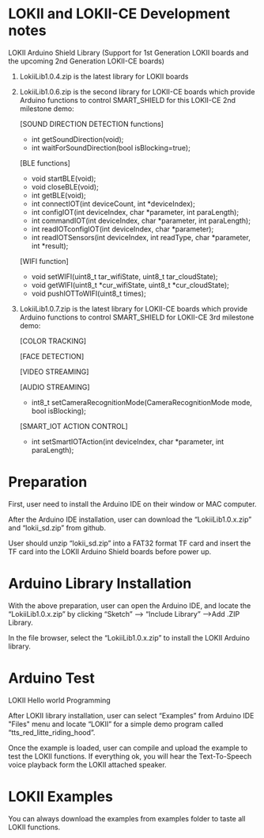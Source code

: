 # LOKII   and   LOKII-CE  Development notes
LOKII Arduino Shield Library (Support for 1st Generation LOKII boards and the upcoming  2nd Generation LOKII-CE boards) <p>
1) LokiiLib1.0.4.zip is the latest library for LOKII boards <p>
2) LokiiLib1.0.6.zip is the second library for LOKII-CE boards which provide Arduino functions to control SMART_SHIELD  for this LOKII-CE 2nd milestone demo:
    
	
    [SOUND DIRECTION DETECTION functions]	 <p>
    - int getSoundDirection(void);
    - int waitForSoundDirection(bool isBlocking=true);

    [BLE functions] <p>
    - void startBLE(void);
    - void closeBLE(void);
    - int getBLE(void);
    - int connectIOT(int deviceCount, int *deviceIndex);
    - int configIOT(int deviceIndex, char *parameter, int paraLength);  	
    - int commandIOT(int deviceIndex, char *parameter, int paraLength);  
    - int readIOTconfigIOT(int deviceIndex, char *parameter);
    - int readIOTSensors(int deviceIndex, int readType,  char *parameter, int *result);	

    [WIFI function] <p>
    - void setWIFI(uint8_t tar_wifiState, uint8_t tar_cloudState);
    - void getWIFI(uint8_t *cur_wifiState, uint8_t *cur_cloudState);
    - void pushIOTToWIFI(uint8_t times);
  
3) LokiiLib1.0.7.zip is the latest library for LOKII-CE boards which provide Arduino functions to control SMART_SHIELD  for  LOKII-CE 3rd milestone demo:


      [COLOR TRACKING]	 <p>
      [FACE  DETECTION]	 <p>
      [VIDEO STREAMING]	 <p>
      [AUDIO STREAMING]	 <p>
     - int8_t setCameraRecognitionMode(CameraRecognitionMode mode, bool isBlocking);


      [SMART_IOT ACTION CONTROL] <p>
     - int setSmartIOTAction(int deviceIndex, char *parameter, int paraLength);

    

# Preparation
First, user need to install the Arduino IDE on their window or MAC computer.

After the Arduino IDE installation, user can download the “LokiiLib1.0.x.zip”
and “lokii_sd.zip” from github.

User should unzip “lokii_sd.zip” into a FAT32 format TF card and insert the
TF card into the LOKII Arduino Shield boards before power up.

# Arduino Library Installation
With the above preparation, user can open the Arduino IDE, and locate the
“LokiiLib1.0.x.zip” by clicking “Sketch” —> “Include Library” —>Add .ZIP
Library.

In the file browser, select the “LokiiLib1.0.x.zip” to install the LOKII Arduino
library.

# Arduino Test

LOKII Hello world Programming<p>
After LOKII library installation, user can select  “Examples” from Arduino IDE "Files" menu and locate “LOKII”
for a simple demo program called “tts_red_litte_riding_hood”.

Once the example is loaded, user can compile and upload the example to
test the LOKII functions. If everything ok, you will hear the Text-To-Speech
voice playback form the LOKII attached speaker.

# LOKII Examples
You can always download the examples from examples folder to taste all LOKII functions.


